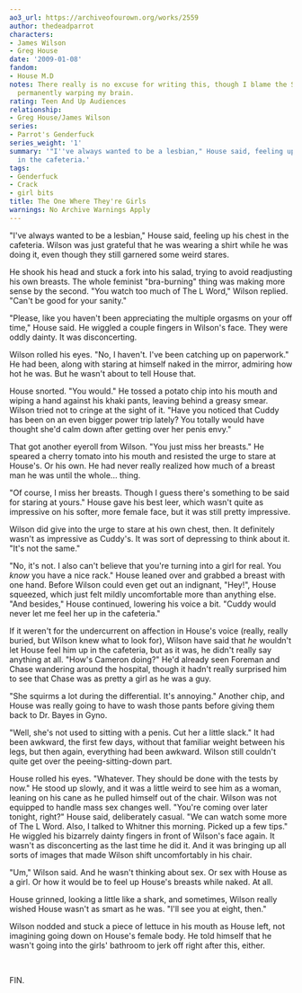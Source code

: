 ```yaml
---
ao3_url: https://archiveofourown.org/works/2559
author: thedeadparrot
characters:
- James Wilson
- Greg House
date: '2009-01-08'
fandom:
- House M.D
notes: There really is no excuse for writing this, though I blame the SGA fandom for
  permanently warping my brain.
rating: Teen And Up Audiences
relationship:
- Greg House/James Wilson
series:
- Parrot's Genderfuck
series_weight: '1'
summary: '"I''ve always wanted to be a lesbian," House said, feeling up his chest
  in the cafeteria.'
tags:
- Genderfuck
- Crack
- girl bits
title: The One Where They're Girls
warnings: No Archive Warnings Apply
---
```


"I've always wanted to be a lesbian," House said, feeling up his chest in the cafeteria. Wilson was just grateful that he was wearing a shirt while he was doing it, even though they still garnered some weird stares.

He shook his head and stuck a fork into his salad, trying to avoid readjusting his own breasts. The whole feminist "bra\-burning" thing was making more sense by the second. "You watch too much of The L Word," Wilson replied. "Can't be good for your sanity."

"Please, like you haven't been appreciating the multiple orgasms on your off time," House said. He wiggled a couple fingers in Wilson's face. They were oddly dainty. It was disconcerting.

Wilson rolled his eyes. "No, I haven't. I've been catching up on paperwork." He had been, along with staring at himself naked in the mirror, admiring how hot he was. But he wasn't about to tell House that.

House snorted. "You would." He tossed a potato chip into his mouth and wiping a hand against his khaki pants, leaving behind a greasy smear. Wilson tried not to cringe at the sight of it. "Have you noticed that Cuddy has been on an even bigger power trip lately? You totally would have thought she'd calm down after getting over her penis envy."

That got another eyeroll from Wilson. "You just miss her breasts." He speared a cherry tomato into his mouth and resisted the urge to stare at House's. Or his own. He had never really realized how much of a breast man he was until the whole... thing.

"Of course, I miss her breasts. Though I guess there's something to be said for staring at yours." House gave his best leer, which wasn't quite as impressive on his softer, more female face, but it was still pretty impressive.

Wilson did give into the urge to stare at his own chest, then. It definitely wasn't as impressive as Cuddy's. It was sort of depressing to think about it. "It's not the same."

"No, it's not. I also can't believe that you're turning into a girl for real. You *know* you have a nice rack." House leaned over and grabbed a breast with one hand. Before Wilson could even get out an indignant, "Hey!", House squeezed, which just felt mildly uncomfortable more than anything else. "And besides," House continued, lowering his voice a bit. "Cuddy would never let me feel her up in the cafeteria."

If it weren't for the undercurrent on affection in House's voice (really, really buried, but Wilson knew what to look for), Wilson have said that *he* wouldn't let House feel him up in the cafeteria, but as it was, he didn't really say anything at all. "How's Cameron doing?" He'd already seen Foreman and Chase wandering around the hospital, though it hadn't really surprised him to see that Chase was as pretty a girl as he was a guy.

"She squirms a lot during the differential. It's annoying." Another chip, and House was really going to have to wash those pants before giving them back to Dr. Bayes in Gyno.

"Well, she's not used to sitting with a penis. Cut her a little slack." It had been awkward, the first few days, without that familiar weight between his legs, but then again, everything had been awkward. Wilson still couldn't quite get over the peeing\-sitting\-down part.

House rolled his eyes. "Whatever. They should be done with the tests by now." He stood up slowly, and it was a little weird to see him as a woman, leaning on his cane as he pulled himself out of the chair. Wilson was not equipped to handle mass sex changes well. "You're coming over later tonight, right?" House said, deliberately casual. "We can watch some more of The L Word. Also, I talked to Whitner this morning. Picked up a few tips." He wiggled his bizarrely dainty fingers in front of Wilson's face again. It wasn't as disconcerting as the last time he did it. And it was bringing up all sorts of images that made Wilson shift uncomfortably in his chair.

"Um," Wilson said. And he wasn't thinking about sex. Or sex with House as a girl. Or how it would be to feel up House's breasts while naked. At all.

House grinned, looking a little like a shark, and sometimes, Wilson really wished House wasn't as smart as he was. "I'll see you at eight, then."

Wilson nodded and stuck a piece of lettuce in his mouth as House left, not imagining going down on House's female body. He told himself that he wasn't going into the girls' bathroom to jerk off right after this, either.

 

FIN.